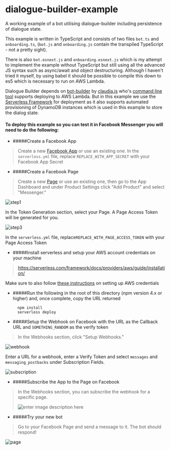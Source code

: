 # dialogue-builder-example

A working example of a bot utilising dialogue-builder including persistence of dialogue state.

This example is written in TypeScript and consists of two files `bot.ts` and `onboarding.ts`, (`bot.js` and `onboarding.js` contain the transpiled TypeScript - not a pretty sight). 

There is also `bot.esnext.js` and `onboarding.esnext.js` which is my attempt to implement the example without TypeScript but still using all the advanced JS syntax such as async/await and object destructuring. Although I haven't tried it myself, by using babel it should be possible to compile this down to es5 which is necessary to run on AWS Lambda.

Dialogue Builder depends on [bot-builder](https://github.com/claudiajs/claudia-bot-builder) by [claudia.js](https://claudiajs.com/) who's [command line tool](https://claudiajs.com/documentation.html#args) supports deploying to AWS Lambda. But in this  example we use the [Serverless Framework](https://serverless.com/) for deployment as it also supports automated provisioning of DynamoDB instances which is used in this example to store the dialog state.

#### To deploy this example so you can test it in Facebook Messenger you will need to do the following:

* #####Create a Facebook App
> Create a new [Facebook App](https://developers.facebook.com/apps) or use an existing one. In the `serverless.yml` file, replace `REPLACE_WITH_APP_SECRET` with your Facebook App Secret

* #####Create a Facebook Page
> Create a new [Page](https://www.facebook.com/pages/create) or use an existing one, then go to the App Dashboard and under Product Settings click "Add Product" and select "Messenger."
> 
![step1](https://scontent-ams3-1.xx.fbcdn.net/v/t39.2178-6/12995587_195576307494663_824949235_n.png?oh=c2d8210d366a5650df958c86a08792c5&oe=596749C3)
> 
In the Token Generation section, select your Page. A Page Access Token will be generated for you. 
> 
![step3](https://scontent-ams3-1.xx.fbcdn.net/v/t39.2178-6/12995543_1164810200226522_2093336718_n.png?oh=582e1b57f6e9b3f67f5a007d887d5fb8&oe=59329209)
> 
In the `serverless.yml` file, replace`REPLACE_WITH_PAGE_ACCESS_TOKEN` with your Page Access Token

* #####Install serverless and setup your AWS account credentials on your machine
> https://serverless.com/framework/docs/providers/aws/guide/installation/ 
> 
Make sure to also follow [these instructions](https://serverless.com/framework/docs/providers/aws/guide/credentials) on setting up AWS credentials

* #####Run the following in the root of this directory (npm version 4.x or higher) and, once complete, copy the URL returned

        npm install
        serverless deploy

* #####Setup the Webhook on Facebook with the URL as the Callback URL and `SOMETHING_RANDOM` as the verify token
> In the Webhooks section, click "Setup Webhooks."
> 
![webhook](https://scontent-lhr3-1.xx.fbcdn.net/t39.2178-6/13331609_660771177408445_306127577_n.png)
> 
Enter a URL for a webhook, enter a Verify Token and select `messages` and `messaging_postbacks` under Subscription Fields.
>
![subscription](https://scontent-ams3-1.xx.fbcdn.net/v/t39.2178-6/12057143_211110782612505_894181129_n.png?oh=132ce46ea1a96b8a91cbe387492943b5&oe=593C4AF1)

* #####Subscribe the App to the Page on Facebook
> In the Webhooks section, you can subscribe the webhook for a specific page.
> 
> ![enter image description here](https://scontent-ams3-1.xx.fbcdn.net/v/t39.2178-6/13421551_1702530599996541_471321650_n.png?oh=75f68bbf43a5a25d98464babc1232a25&oe=5939AA9F)

* #####Try your new bot
>Go to your Facebook Page and send a message to it. The bot should respond!
>
![page](https://scontent-ams3-1.xx.fbcdn.net/v/t39.2178-6/13331537_288414224831849_853132949_n.png?oh=5f381f9f42de44be26539da6ed663d09&oe=5930C11B)
